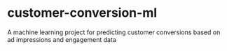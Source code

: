 # customer-conversion-ml
A machine learning project for predicting customer conversions based on ad impressions and engagement data
